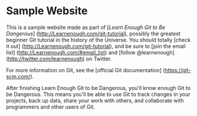 
# Sample Website

This is a sample website made as part of [*Learn Enough Git to Be Dangerous*] (http://Learnenough.com/git-tutorial), possibly the greatest beginner Git tutorial in the history of the Universe. You should totally [check it out] (http://Learnenough.com/git-tutorial),
and be sure to [join the email list] (http://Learnenough.com/#email_list) and [follow @learnenough] (http://twitter.com/learnenough) on Twitter.

For more information on Git, see the
[official Git documentation] (https://git-scm.com/).

After finishing Learn Enough Git to be Dangerous, you'll know enough Git to be Dangerous. This means you'll be able to use Git to track changes in your projects, back up data, share your work with others, and collaborate with programmers and other users of Git.

